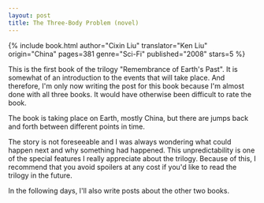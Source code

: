 ```yaml
---
layout: post
title: The Three-Body Problem (novel)
---
```


{% include book.html author="Cixin Liu" translator="Ken Liu" origin="China" pages=381 genre="Sci-Fi" published="2008" stars=5 %}

This is the first book of the trilogy "Remembrance of Earth's Past". It is somewhat of an introduction to the events that will take place. And therefore, I'm only now writing the post for this book because I'm almost done with all three books. It would have otherwise been difficult to rate the book.

The book is taking place on Earth, mostly China, but there are jumps back and forth between different points in time.

The story is not foreseeable and I was always wondering what could happen next and why something had happened. This unpredictability is one of the special features I really appreciate about the trilogy. Because of this, I recommend that you avoid spoilers at any cost if you'd like to read the trilogy in the future.

In the following days, I'll also write posts about the other two books.
